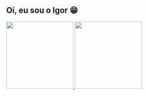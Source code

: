 ## Oi, eu sou o Igor 😁

<div>
  <a href="https://beacons.ai/igorcamps">
    <img height="180em" src="https://github-readme-stats.vercel.app/api?username=igorcamps&show_icons=true&theme=dracula&include_all_commits=true&count_private=true"/>
    <img height="180em" src="https://github-readme-stats.vercel.app/api/top-langs/?username=igorcamps&layout=compact&langs_count=16&theme=dracula"/>
  </a>
</div>


